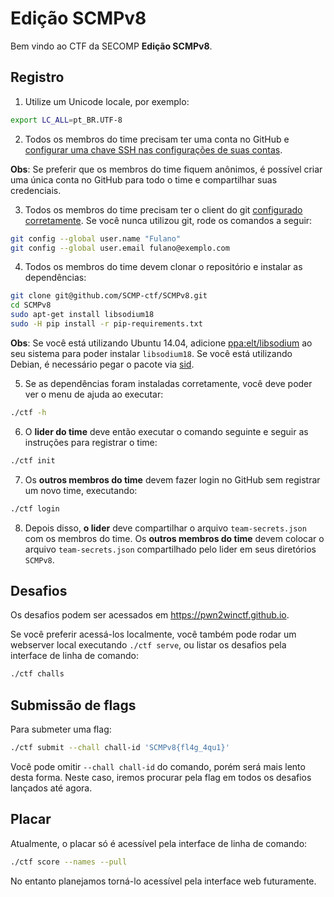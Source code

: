 # Edição SCMPv8

Bem vindo ao CTF da SECOMP **Edição SCMPv8**.

## Registro

1. Utilize um Unicode locale, por exemplo:
  ```bash
  export LC_ALL=pt_BR.UTF-8
  ```

2. Todos os membros do time precisam ter uma conta no GitHub e [configurar uma chave SSH nas configurações de suas contas](https://github.com/settings/keys).

  **Obs**: Se preferir que os membros do time fiquem anônimos, é possível criar uma única conta no GitHub para todo o time e compartilhar suas credenciais.

3. Todos os membros do time precisam ter o client do git [configurado corretamente](https://git-scm.com/book/en/v2/Getting-Started-First-Time-Git-Setup). Se você nunca utilizou git, rode os comandos a seguir:
  ```bash
  git config --global user.name "Fulano"
  git config --global user.email fulano@exemplo.com
  ```

4. Todos os membros do time devem clonar o repositório e instalar as dependências:
  ```bash
  git clone git@github.com/SCMP-ctf/SCMPv8.git
  cd SCMPv8
  sudo apt-get install libsodium18
  sudo -H pip install -r pip-requirements.txt
  ```
  **Obs**: Se você está utilizando Ubuntu 14.04, adicione [ppa:elt/libsodium](https://launchpad.net/~elt/+archive/ubuntu/libsodium) ao seu sistema para poder instalar `libsodium18`. Se você está utilizando Debian, é necessário pegar o pacote via [sid](https://packages.debian.org/sid/libsodium18).

5. Se as dependências foram instaladas corretamente, você deve poder ver o menu de ajuda ao executar:
  ```bash
  ./ctf -h
  ```

6. O **lider do time** deve então executar o comando seguinte e seguir as instruções para registrar o time:
  ```bash
  ./ctf init
  ```

7. Os **outros membros do time** devem fazer login no GitHub sem registrar um novo time, executando:
  ```bash
  ./ctf login
  ```

8. Depois disso, **o lider** deve compartilhar o arquivo `team-secrets.json` com os membros do time. Os **outros membros do time** devem colocar o arquivo `team-secrets.json` compartilhado pelo lider em seus diretórios `SCMPv8`.

## Desafios

Os desafios podem ser acessados em https://pwn2winctf.github.io.

Se você preferir acessá-los localmente, você também pode rodar um webserver local executando `./ctf serve`, ou listar os desafios pela interface de linha de comando:
```bash
./ctf challs
```

## Submissão de flags

Para submeter uma flag:
```bash
./ctf submit --chall chall-id 'SCMPv8{fl4g_4qu1}'
```

Você pode omitir `--chall chall-id` do comando, porém será mais lento desta forma. Neste caso, iremos procurar pela flag em todos os desafios lançados até agora.

## Placar

Atualmente, o placar só é acessível pela interface de linha de comando:
```bash
./ctf score --names --pull
```

No entanto planejamos torná-lo acessível pela interface web futuramente.
